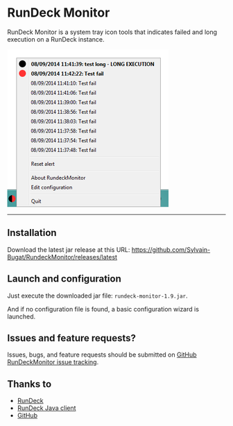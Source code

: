 # RunDeck Monitor

RunDeck Monitor is a system tray icon tools that indicates failed and long execution on a RunDeck instance.

![RunDeckMonitor screenshot](https://raw.githubusercontent.com/Sylvain-Bugat/RundeckMonitor/master/Screenshot.png)

***

## Installation

Download the latest jar release at this URL: https://github.com/Sylvain-Bugat/RundeckMonitor/releases/latest

## Launch and configuration

Just execute the downloaded jar file: `rundeck-monitor-1.9.jar`.

And if no configuration file is found, a basic configuration wizard is launched.

## Issues and feature requests?

Issues, bugs, and feature requests should be submitted on [GitHub RunDeckMonitor issue tracking](https://github.com/Sylvain-Bugat/RundeckMonitor/issues).

## Thanks to

* [RunDeck](https://rundeck.org)
* [RunDeck Java client](http://rundeck.github.io/rundeck-api-java-client/)
* [GitHub](https://github.com)

